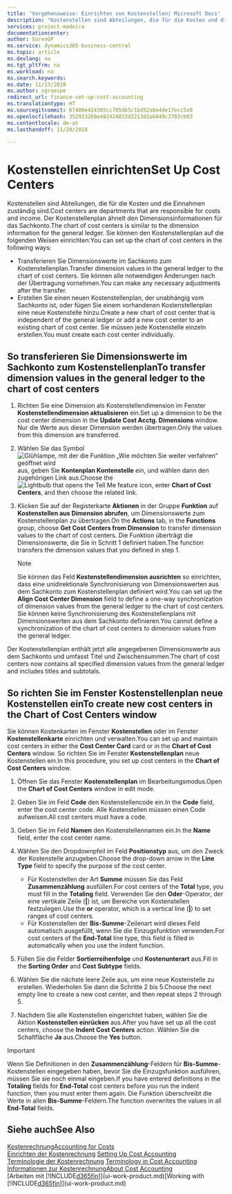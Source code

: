 ```yaml
---
title: 'Vorgehensweise: Einrichten von Kostenstellen| Microsoft Docs'
description: "Kostenstellen sind Abteilungen, die für die Kosten und die Einnahmen zuständig sind. Der Kostenstellenplan ähnelt den Dimensionsinformationen für das Sachkonto."
services: project-madeira
documentationcenter: 
author: SorenGP
ms.service: dynamics365-business-central
ms.topic: article
ms.devlang: na
ms.tgt_pltfrm: na
ms.workload: na
ms.search.keywords: 
ms.date: 11/13/2018
ms.author: sgroespe
redirect_url: finance-set-up-cost-accounting
ms.translationtype: HT
ms.sourcegitcommit: 67400e424305cc705db5c1bd52a8e4de17ecc5a9
ms.openlocfilehash: 352933268e482424033d2213d2a6849c3702cb03
ms.contentlocale: de-at
ms.lasthandoff: 11/20/2018

---
```

# <a name="set-up-cost-centers"></a><span data-ttu-id="8c7ea-104">Kostenstellen einrichten</span><span class="sxs-lookup"><span data-stu-id="8c7ea-104">Set Up Cost Centers</span></span>
<span data-ttu-id="8c7ea-105">Kostenstellen sind Abteilungen, die für die Kosten und die Einnahmen zuständig sind.</span><span class="sxs-lookup"><span data-stu-id="8c7ea-105">Cost centers are departments that are responsible for costs and income.</span></span> <span data-ttu-id="8c7ea-106">Der Kostenstellenplan ähnelt den Dimensionsinformationen für das Sachkonto.</span><span class="sxs-lookup"><span data-stu-id="8c7ea-106">The chart of cost centers is similar to the dimension information for the general ledger.</span></span> <span data-ttu-id="8c7ea-107">Sie können den Kostenstellenplan auf die folgenden Weisen einrichten:</span><span class="sxs-lookup"><span data-stu-id="8c7ea-107">You can set up the chart of cost centers in the following ways:</span></span>  

-   <span data-ttu-id="8c7ea-108">Transferieren Sie Dimensionswerte im Sachkonto zum Kostenstellenplan.</span><span class="sxs-lookup"><span data-stu-id="8c7ea-108">Transfer dimension values in the general ledger to the chart of cost centers.</span></span> <span data-ttu-id="8c7ea-109">Sie können alle notwendigen Änderungen nach der Übertragung vornehmen.</span><span class="sxs-lookup"><span data-stu-id="8c7ea-109">You can make any necessary adjustments after the transfer.</span></span>  
-   <span data-ttu-id="8c7ea-110">Erstellen Sie einen neuen Kostenstellenplan, der unabhängig vom Sachkonto ist, oder fügen Sie einem vorhandenen Kostenstellenplan eine neue Kostenstelle hinzu.</span><span class="sxs-lookup"><span data-stu-id="8c7ea-110">Create a new chart of cost center that is independent of the general ledger or add a new cost center to an existing chart of cost center.</span></span> <span data-ttu-id="8c7ea-111">Sie müssen jede Kostenstelle einzeln erstellen.</span><span class="sxs-lookup"><span data-stu-id="8c7ea-111">You must create each cost center individually.</span></span>  

## <a name="to-transfer-dimension-values-in-the-general-ledger-to-the-chart-of-cost-centers"></a><span data-ttu-id="8c7ea-112">So transferieren Sie Dimensionswerte im Sachkonto zum Kostenstellenplan</span><span class="sxs-lookup"><span data-stu-id="8c7ea-112">To transfer dimension values in the general ledger to the chart of cost centers</span></span>  
1.  <span data-ttu-id="8c7ea-113">Richten Sie eine Dimension als Kostenstellendimension im Fenster **Kostenstellendimension aktualisieren** ein.</span><span class="sxs-lookup"><span data-stu-id="8c7ea-113">Set up a dimension to be the cost center dimension in the **Update Cost Acctg. Dimensions** window.</span></span> <span data-ttu-id="8c7ea-114">Nur die Werte aus dieser Dimension werden übertragen.</span><span class="sxs-lookup"><span data-stu-id="8c7ea-114">Only the values from this dimension are transferred.</span></span>  
2.  <span data-ttu-id="8c7ea-115">Wählen Sie das Symbol ![Glühlampe, mit der die Funktion „Wie möchten Sie weiter verfahren“ geöffnet wird](media/ui-search/search_small.png "Wie möchten Sie weiter verfahren?") aus, geben Sie **Kontenplan Kontenstelle** ein, und wählen dann den zugehörigen Link aus.</span><span class="sxs-lookup"><span data-stu-id="8c7ea-115">Choose the ![Lightbulb that opens the Tell Me feature](media/ui-search/search_small.png "Tell me what you want to do") icon, enter **Chart of Cost Centers**, and then choose the related link.</span></span>  
3.  <span data-ttu-id="8c7ea-116">Klicken Sie auf der Registerkarte **Aktionen** in der Gruppe **Funktion** auf **Kostenstellen aus Dimension abrufen**, um Dimensionswerte zum Kostenstellenplan zu übertragen.</span><span class="sxs-lookup"><span data-stu-id="8c7ea-116">On the **Actions** tab, in the **Functions** group, choose **Get Cost Centers from Dimension** to transfer dimension values to the chart of cost centers.</span></span> <span data-ttu-id="8c7ea-117">Die Funktion überträgt die Dimensionswerte, die Sie in Schritt 1 definiert haben.</span><span class="sxs-lookup"><span data-stu-id="8c7ea-117">The function transfers the dimension values that you defined in step 1.</span></span>  

    > [!NOTE]  
    >  <span data-ttu-id="8c7ea-118">Sie können das Feld **Kostenstellendimension ausrichten** so einrichten, dass eine unidirektionale Synchronisierung von Dimensionswerten aus dem Sachkonto zum Kostenstellenplan definiert wird.</span><span class="sxs-lookup"><span data-stu-id="8c7ea-118">You can set up the **Align Cost Center Dimension**  field to define a one-way synchronization of dimension values from the general ledger to the chart of cost centers.</span></span> <span data-ttu-id="8c7ea-119">Sie können keine Synchronisierung des Kostenstellenplans mit Dimensionswerten aus dem Sachkonto definieren.</span><span class="sxs-lookup"><span data-stu-id="8c7ea-119">You cannot define a synchronization of the chart of cost centers to dimension values from the general ledger.</span></span>  

<span data-ttu-id="8c7ea-120">Der Kostenstellenplan enthält jetzt alle angegebenen Dimensionswerte aus dem Sachkonto und umfasst Titel und Zwischensummen.</span><span class="sxs-lookup"><span data-stu-id="8c7ea-120">The chart of cost centers now contains all specified dimension values from the general ledger and includes titles and subtotals.</span></span>  

## <a name="to-create-new-cost-centers-in-the-chart-of-cost-centers-window"></a><span data-ttu-id="8c7ea-121">So richten Sie im Fenster Kostenstellenplan neue Kostenstellen ein</span><span class="sxs-lookup"><span data-stu-id="8c7ea-121">To create new cost centers in the Chart of Cost Centers window</span></span>  
<span data-ttu-id="8c7ea-122">Sie können Kostenkarten im Fenster **Kostenstellen** oder im Fenster **Kostenstellenkarte** einrichten und verwalten.</span><span class="sxs-lookup"><span data-stu-id="8c7ea-122">You can set up and maintain cost centers in either the **Cost Center Card** card or in the **Chart of Cost Centers** window.</span></span> <span data-ttu-id="8c7ea-123">So richten Sie im Fenster **Kostenstellenplan** neue Kostenstellen ein.</span><span class="sxs-lookup"><span data-stu-id="8c7ea-123">In this procedure, you set up cost centers in the **Chart of Cost Centers** window.</span></span>  

1. <span data-ttu-id="8c7ea-124">Öffnen Sie das Fenster **Kostenstellenplan** im Bearbeitungsmodus.</span><span class="sxs-lookup"><span data-stu-id="8c7ea-124">Open the **Chart of Cost Centers** window in edit mode.</span></span>  
2. <span data-ttu-id="8c7ea-125">Geben Sie im Feld **Code** den Kostenstellencode ein.</span><span class="sxs-lookup"><span data-stu-id="8c7ea-125">In the **Code** field, enter the cost center code.</span></span> <span data-ttu-id="8c7ea-126">Alle Kostenstellen müssen einen Code aufweisen.</span><span class="sxs-lookup"><span data-stu-id="8c7ea-126">All cost centers must have a code.</span></span>  
3. <span data-ttu-id="8c7ea-127">Geben Sie im Feld **Namen** den Kostenstellennamen ein.</span><span class="sxs-lookup"><span data-stu-id="8c7ea-127">In the **Name** field, enter the cost center name.</span></span>  
4. <span data-ttu-id="8c7ea-128">Wählen Sie den Dropdownpfeil im Feld **Positionstyp** aus, um den Zweck der Kostenstelle anzugeben.</span><span class="sxs-lookup"><span data-stu-id="8c7ea-128">Choose the drop-down arrow in the **Line Type** field to specify the purpose of the cost center.</span></span>  

    - <span data-ttu-id="8c7ea-129">Für Kostenstellen der Art **Summe** müssen Sie das Feld **Zusammenzählung** ausfüllen.</span><span class="sxs-lookup"><span data-stu-id="8c7ea-129">For cost centers of the **Total** type, you must fill in the **Totaling** field.</span></span> <span data-ttu-id="8c7ea-130">Verwenden Sie den **Oder**-Operator, der eine vertikale Zeile (**&#124;**) ist, um Bereiche von Kostenstellen festzulegen.</span><span class="sxs-lookup"><span data-stu-id="8c7ea-130">Use the **or** operator, which is a vertical line (**&#124;**) to set ranges of cost centers.</span></span>  
    - <span data-ttu-id="8c7ea-131">Für Kostenstellen der **Bis-Summe**-Zeilenart wird dieses Feld automatisch ausgefüllt, wenn Sie die Einzugsfunktion verwenden.</span><span class="sxs-lookup"><span data-stu-id="8c7ea-131">For cost centers of the **End-Total** line type, this field is filled in automatically when you use the indent function.</span></span>  
5.  <span data-ttu-id="8c7ea-132">Füllen Sie die Felder **Sortierreihenfolge** und **Kostenunterart** aus.</span><span class="sxs-lookup"><span data-stu-id="8c7ea-132">Fill in the **Sorting Order** and **Cost Subtype** fields.</span></span>  
6.  <span data-ttu-id="8c7ea-133">Wählen Sie die nächste leere Zeile aus, um eine neue Kostenstelle zu erstellen. Wiederholen Sie dann die Schritte 2 bis 5.</span><span class="sxs-lookup"><span data-stu-id="8c7ea-133">Choose the next empty line to create a new cost center, and then repeat steps 2 through 5.</span></span>  
7.  <span data-ttu-id="8c7ea-134">Nachdem Sie alle Kostenstellen eingerichtet haben, wählen Sie die Aktion **Kostenstellen einrücken** aus.</span><span class="sxs-lookup"><span data-stu-id="8c7ea-134">After you have set up all the cost centers, choose the **Indent Cost Centers** action.</span></span> <span data-ttu-id="8c7ea-135">Wählen Sie die Schaltfläche **Ja** aus.</span><span class="sxs-lookup"><span data-stu-id="8c7ea-135">Choose the **Yes** button.</span></span>  

> [!IMPORTANT]  
>  <span data-ttu-id="8c7ea-136">Wenn Sie Definitionen in den **Zusammenzählung**-Feldern für **Bis-Summe**-Kostenstellen eingegeben haben, bevor Sie die Einzugsfunktion ausführen, müssen Sie sie noch einmal eingeben.</span><span class="sxs-lookup"><span data-stu-id="8c7ea-136">If you have entered definitions in the **Totaling** fields for **End-Total** cost centers before you run the indent function, then you must enter them again.</span></span> <span data-ttu-id="8c7ea-137">Die Funktion überschreibt die Werte in allen **Bis-Summe**-Feldern.</span><span class="sxs-lookup"><span data-stu-id="8c7ea-137">The function overwrites the values in all **End-Total** fields.</span></span>  

## <a name="see-also"></a><span data-ttu-id="8c7ea-138">Siehe auch</span><span class="sxs-lookup"><span data-stu-id="8c7ea-138">See Also</span></span>  
[<span data-ttu-id="8c7ea-139">Kostenrechnung</span><span class="sxs-lookup"><span data-stu-id="8c7ea-139">Accounting for Costs</span></span>](finance-manage-cost-accounting.md)  
<span data-ttu-id="8c7ea-140">[Einrichten der Kostenrechnung](finance-set-up-cost-accounting.md) </span><span class="sxs-lookup"><span data-stu-id="8c7ea-140">[Setting Up Cost Accounting](finance-set-up-cost-accounting.md) </span></span>  
<span data-ttu-id="8c7ea-141">[Terminologie der Kostenrechnung](finance-terminology-in-cost-accounting.md) </span><span class="sxs-lookup"><span data-stu-id="8c7ea-141">[Terminology in Cost Accounting](finance-terminology-in-cost-accounting.md) </span></span>  
[<span data-ttu-id="8c7ea-142">Informationen zur Kostenrechnung</span><span class="sxs-lookup"><span data-stu-id="8c7ea-142">About Cost Accounting</span></span>](finance-about-cost-accounting.md)  
<span data-ttu-id="8c7ea-143">[Arbeiten mit [!INCLUDE[d365fin](includes/d365fin_md.md)]](ui-work-product.md)</span><span class="sxs-lookup"><span data-stu-id="8c7ea-143">[Working with [!INCLUDE[d365fin](includes/d365fin_md.md)]](ui-work-product.md)</span></span>

